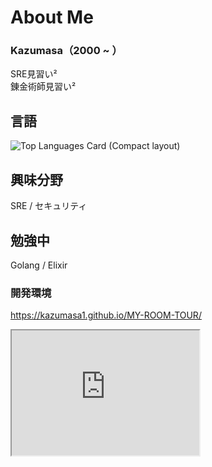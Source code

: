 # About Me

### Kazumasa（2000 ~ ）
SRE見習い²<br>
錬金術師見習い²

## 言語

![Top Languages Card (Compact layout)](https://github-readme-stats.vercel.app/api/top-langs/?username=Kazumasa1&layout=compact)

## 興味分野

SRE / セキュリティ

## 勉強中

Golang / Elixir

### 開発環境

https://kazumasa1.github.io/MY-ROOM-TOUR/

<!-- GitHub README.mdにThree.jsのシーンを埋め込む -->
<iframe width="300" height="200"
    src="https://kazumasa1.github.io/MY-ROOM-TOUR/"></iframe>
